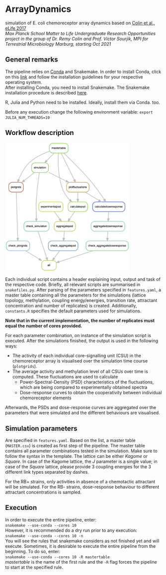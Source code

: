 # ArrayDynamics
simulation of E. coli chemoreceptor array dynamics based on [Colin et al., eLife 2017](https://pubmed.ncbi.nlm.nih.gov/29231168/)  
*Max Planck School Matter to Life Undergraduate Research Opportunities project in the group of Dr. Remy Colin and Prof. Victor Sourjik, MPI for Terrestrial Microbiology Marburg, starting Oct 2021*

## General remarks
The pipeline relies on [Conda](https://docs.conda.io/en/latest/) and Snakemake.
In order to install Conda, click on this [link](https://docs.conda.io/en/latest/miniconda.html) and follow the installation guidelines for your respective operating system.  
After installing Conda, you need to install Snakemake. The Snakemake installation procedure is described [here](https://snakemake.readthedocs.io/en/stable/getting_started/installation.html).

R, Julia and Python need to be installed. Ideally, install them via Conda. too.

Before any execution change the following environment variable: `export JULIA_NUM_THREADS=10`

## Workflow description
<img src="rulegraph.png" width="400">

Each individual script contains a header explaining input, output and task of the respective code.
Briefly, all relevant scripts are summarised in `snakefiles.py`. After parsing of the parameters specified in `features.yaml`, a master table containing all the parameters for the simulations (lattice topology, methylation, coupling energy/energies, transition rate, attractant concentration and number of replicates) is created.
Additionally, `constants.R` specifies the default parameters used for simulations.

**Note that in the current implementation, the number of replicates must equal the number of cores provided.**

For each parameter combination, on instance of the simulation script is executed. After the simulations finished, the output is used in the following ways:
* The activity of each individual core-signalling unit (CSU) in the chemoreceptor array is visualised over the simulation time course (`plotgrids`).
* The average activity and methylation level of all CSUs over time is computed. These fluctuations are used to calculate
    * Power-Spectral-Density (PSD) characteristics of the fluctuations, which are being compared to experimentally obtained spectra
    * Dose-response curves to obtain the cooperativity between individual chemoreceptor elements

Afterwards, the PSDs and dose-response curves are aggregated over the parameters that were simulated and the different behaviours are visualised.

## Simulation parameters
Are specified in `features.yaml`. Based on the list, a master table (`MASTER.csv`) is created as first step of the pipeline. The master table contains all parameter combinations tested in the simulation.
Make sure to follow the syntax in the template.
The lattice can be either *Kagome* or *Square*. In case of the Kagome lattice, the *J* parameter is a single value; in case of the *Square* lattice, please provide 3 coupling energies for the 3 different link types separated by dashes.

For the RB+ strains, only activities in absence of a chemotactic attractant will be simulated. For the RB- strains, dose-response behaviour to different attractant concentrations is sampled.

## Execution
In order to execute the entire pipeline, enter:  
```snakemake --use-conda --cores 10```  
However, it is recommended do a dry run prior to any execution:  
```snakemake --use-conda --cores 10 -n```  
You will see the rules that snakemake considers as not finished yet and will execute. Sometimes, it is desirable to execute the entire pipeline from the beginning. To do so, enter:  
```snakemake --use-conda --cores 10 -R mastertable```  
*mastertable* is the name of the first rule and the `-R` flag forces the pipeline to start at the specified rule.
